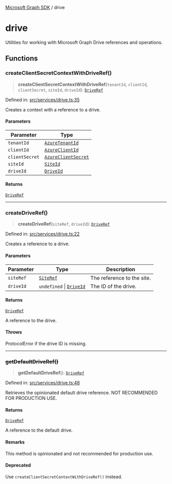 [Microsoft Graph SDK](README.md) / drive

# drive

Utilities for working with Microsoft Graph Drive references and operations.

## Functions

### createClientSecretContextWithDriveRef()

> **createClientSecretContextWithDriveRef**(`tenantId`, `clientId`, `clientSecret`, `siteId`, `driveId`): [`DriveRef`](Drive-1.md#driveref)

Defined in: [src/services/drive.ts:35](https://github.com/Future-Secure-AI/microsoft-graph/blob/main/src/services/drive.ts#L35)

Creates a context with a reference to a drive.

#### Parameters

| Parameter | Type |
| ------ | ------ |
| `tenantId` | [`AzureTenantId`](AzureApplicationCredentials-1.md#azuretenantid) |
| `clientId` | [`AzureClientId`](AzureApplicationCredentials-1.md#azureclientid) |
| `clientSecret` | [`AzureClientSecret`](AzureApplicationCredentials-1.md#azureclientsecret) |
| `siteId` | [`SiteId`](Site-1.md#siteid) |
| `driveId` | [`DriveId`](Drive-1.md#driveid) |

#### Returns

[`DriveRef`](Drive-1.md#driveref)

***

### createDriveRef()

> **createDriveRef**(`siteRef`, `driveId`): [`DriveRef`](Drive-1.md#driveref)

Defined in: [src/services/drive.ts:22](https://github.com/Future-Secure-AI/microsoft-graph/blob/main/src/services/drive.ts#L22)

Creates a reference to a drive.

#### Parameters

| Parameter | Type | Description |
| ------ | ------ | ------ |
| `siteRef` | [`SiteRef`](Site-1.md#siteref) | The reference to the site. |
| `driveId` | `undefined` \| [`DriveId`](Drive-1.md#driveid) | The ID of the drive. |

#### Returns

[`DriveRef`](Drive-1.md#driveref)

A reference to the drive.

#### Throws

ProtocolError if the drive ID is missing.

***

### ~~getDefaultDriveRef()~~

> **getDefaultDriveRef**(): [`DriveRef`](Drive-1.md#driveref)

Defined in: [src/services/drive.ts:48](https://github.com/Future-Secure-AI/microsoft-graph/blob/main/src/services/drive.ts#L48)

Retrieves the opinionated default drive reference. NOT RECOMMENDED FOR PRODUCTION USE.

#### Returns

[`DriveRef`](Drive-1.md#driveref)

A reference to the default drive.

#### Remarks

This method is opinionated and not recommended for production use.

#### Deprecated

Use `createClientSecretContextWithDriveRef()` instead.
